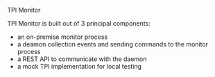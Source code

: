 TPI Monitor

TPI Monitor is built out of 3 principal components:
 * an on-premise monitor process
 * a deamon collection events and sending commands to the monitor process
 * a REST API to communicate with the daemon
 * a mock TPI implementation for local testing




